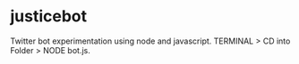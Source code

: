 # justicebot
Twitter bot experimentation using node and javascript.  TERMINAL > CD into Folder > NODE bot.js.  
